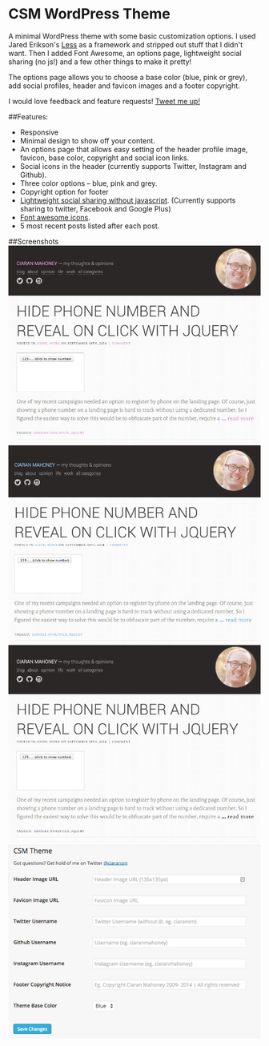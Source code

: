 CSM WordPress Theme
====

A minimal WordPress theme with some basic customization options. I used Jared Erikson's [Less](https://github.com/alliswell/Less) as a framework and stripped out stuff that I didn't want. Then I added Font Awesome, an options page, lightweight social sharing (no js!) and a few other things to make it pretty!

The options page allows you to choose a base color (blue, pink or grey), add social profiles, header and favicon images and a footer copyright.

I would love feedback and feature requests! [Tweet me up!](https://twitter.com/ciaransm)

##Features:
- Responsive
- Minimal design to show off your content.
- An options page that allows easy setting of the header profile image, favicon, base color, copyright and social icon links.
- Social icons in the header (currently supports Twitter, Instagram and Github).
- Three color options – blue, pink and grey.
- Copyright option for footer
- [Lightweight social sharing without javascript](http://ciaranmahoney.me/lightweight-social-sharing-buttons-for-wordpress-without-javascript/6503). (Currently supports sharing to twitter, Facebook and Google Plus)
- [Font awesome icons](http://fortawesome.github.io/Font-Awesome/).
- 5 most recent posts listed after each post.

##Screenshots
![Pink screenshot](https://github.com/ciaranmahoney/csm-theme-wordpress/blob/master/screenshots/pink-screenshot.jpg)
![Blue screenshot](https://github.com/ciaranmahoney/csm-theme-wordpress/blob/master/screenshots/blue-screenshot.jpg)
![Grey screenshot](https://github.com/ciaranmahoney/csm-theme-wordpress/blob/master/screenshots/grey-screenshot.jpg)
![Options page](https://github.com/ciaranmahoney/csm-theme-wordpress/blob/master/screenshots/options-screenshot.jpg)
